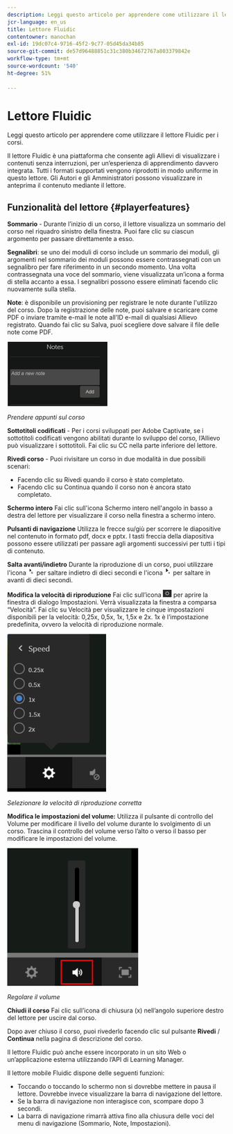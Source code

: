 ```yaml
---
description: Leggi questo articolo per apprendere come utilizzare il lettore Fluidic per i corsi.
jcr-language: en_us
title: Lettore Fluidic
contentowner: manochan
exl-id: 19dc07c4-9716-45f2-9c77-05d45da34b85
source-git-commit: de57d96488851c31c380b34672767a803379842e
workflow-type: tm+mt
source-wordcount: '540'
ht-degree: 51%

---
```


# Lettore Fluidic

Leggi questo articolo per apprendere come utilizzare il lettore Fluidic per i corsi.

Il lettore Fluidic è una piattaforma che consente agli Allievi di visualizzare i contenuti senza interruzioni, per un’esperienza di apprendimento davvero integrata. Tutti i formati supportati vengono riprodotti in modo uniforme in questo lettore. Gli Autori e gli Amministratori possono visualizzare in anteprima il contenuto mediante il lettore.

## Funzionalità del lettore {#playerfeatures}

<!--![](assets/fluidicplayer-callout.png)-->

**Sommario** - Durante l’inizio di un corso, il lettore visualizza un sommario del corso nel riquadro sinistro della finestra. Puoi fare clic su ciascun argomento per passare direttamente a esso.

**Segnalibri**: se uno dei moduli di corso include un sommario dei moduli, gli argomenti nel sommario dei moduli possono essere contrassegnati con un segnalibro per fare riferimento in un secondo momento. Una volta contrassegnata una voce del sommario, viene visualizzata un’icona a forma di stella accanto a essa. I segnalibri possono essere eliminati facendo clic nuovamente sulla stella.

**Note**: è disponibile un provisioning per registrare le note durante l&#39;utilizzo del corso. Dopo la registrazione delle note, puoi salvare e scaricare come PDF o inviare tramite e-mail le note all’ID e-mail di qualsiasi Allievo registrato. Quando fai clic su Salva, puoi scegliere dove salvare il file delle note come PDF.

![](assets/notes.png)

*Prendere appunti sul corso*

**Sottotitoli codificati** - Per i corsi sviluppati per Adobe Captivate, se i sottotitoli codificati vengono abilitati durante lo sviluppo del corso, l’Allievo può visualizzare i sottotitoli. Fai clic su CC nella parte inferiore del lettore.

**Rivedi corso** - Puoi rivisitare un corso in due modalità in due possibili scenari:

* Facendo clic su Rivedi quando il corso è stato completato.
* Facendo clic su Continua quando il corso non è ancora stato completato.

**Schermo intero** Fai clic sull&#39;icona Schermo intero nell&#39;angolo in basso a destra del lettore per visualizzare il corso nella finestra a schermo intero.

**Pulsanti di navigazione** Utilizza le frecce su/giù per scorrere le diapositive nel contenuto in formato pdf, docx e pptx. I tasti freccia della diapositiva possono essere utilizzati per passare agli argomenti successivi per tutti i tipi di contenuto.

**Salta avanti/indietro** Durante la riproduzione di un corso, puoi utilizzare l&#39;icona ![](assets/asset-1.png) per saltare indietro di dieci secondi e l&#39;icona ![](assets/assets-2.png) per saltare in avanti di dieci secondi.

**Modifica la velocità di riproduzione** Fai clic sull’icona ![](assets/speedicon.png) per aprire la finestra di dialogo Impostazioni. Verrà visualizzata la finestra a comparsa “Velocità”. Fai clic su Velocità per visualizzare le cinque impostazioni disponibili per la velocità: 0,25x, 0,5x, 1x, 1,5x e 2x. 1x è l’impostazione predefinita, ovvero la velocità di riproduzione normale.

![](assets/speedvariants.png)

*Selezionare la velocità di riproduzione corretta*

**Modifica le impostazioni del volume:** Utilizza il pulsante di controllo del Volume per modificare il livello del volume durante lo svolgimento di un corso. Trascina il controllo del volume verso l’alto o verso il basso per modificare le impostazioni del volume.

![](assets/volumecontrol.png)

*Regolare il volume*

**Chiudi il corso** Fai clic sull’icona di chiusura (x) nell’angolo superiore destro del lettore per uscire dal corso.

Dopo aver chiuso il corso, puoi rivederlo facendo clic sul pulsante **Rivedi** / **Continua** nella pagina di descrizione del corso.

Il lettore Fluidic può anche essere incorporato in un sito Web o un’applicazione esterna utilizzando l’API di Learning Manager.

Il lettore mobile Fluidic dispone delle seguenti funzioni:

* Toccando o toccando lo schermo non si dovrebbe mettere in pausa il lettore. Dovrebbe invece visualizzare la barra di navigazione del lettore.
* Se la barra di navigazione non interagisce con, scompare dopo 3 secondi.
* La barra di navigazione rimarrà attiva fino alla chiusura delle voci del menu di navigazione (Sommario, Note, Impostazioni).
